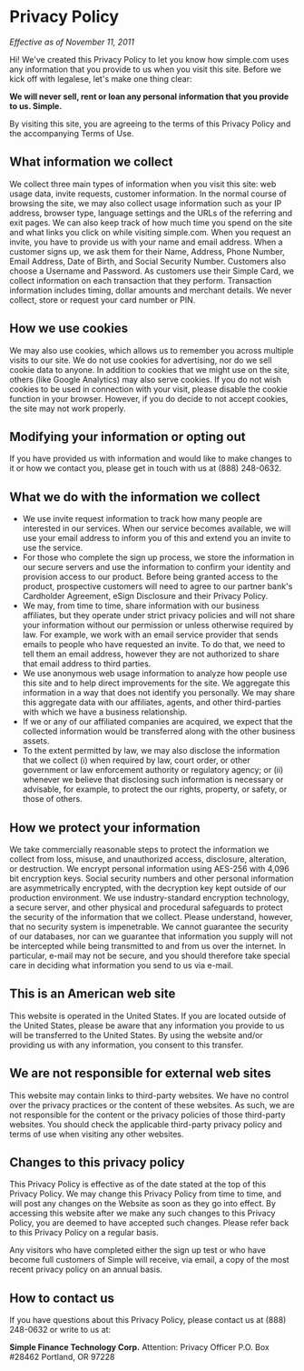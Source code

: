 # Privacy Policy

*Effective as of November 11, 2011*

Hi! We've created this Privacy Policy to let you know how simple.com uses any information that you provide to us when you visit this site. Before we kick off with legalese, let's make one thing clear:

**We will never sell, rent or loan any personal information that you provide to us. Simple.**

By visiting this site, you are agreeing to the terms of this Privacy Policy and the accompanying Terms of Use.

## What information we collect

We collect three main types of information when you visit this site: web usage data, invite requests, customer information. In the normal course of browsing the site, we may also collect usage information such as your IP address, browser type, language settings and the URLs of the referring and exit pages. We can also keep track of how much time you spend on the site and what links you click on while visiting simple.com. When you request an invite, you have to provide us with your name and email address. When a customer signs up, we ask them for their Name, Address, Phone Number, Email Address, Date of Birth, and Social Security Number. Customers also choose a Username and Password. As customers use their Simple Card, we collect information on each transaction that they perform. Transaction information includes timing, dollar amounts and merchant details. We never collect, store or request your card number or PIN.

## How we use cookies

We may also use cookies, which allows us to remember you across multiple visits to our site. We do not use cookies for advertising, nor do we sell cookie data to anyone. In addition to cookies that we might use on the site, others (like Google Analytics) may also serve cookies. If you do not wish cookies to be used in connection with your visit, please disable the cookie function in your browser. However, if you do decide to not accept cookies, the site may not work properly.

## Modifying your information or opting out

If you have provided us with information and would like to make changes to it or how we contact you, please get in touch with us at (888) 248-0632.

## What we do with the information we collect

* We use invite request information to track how many people are interested in our services. When our service becomes available, we will use your email address to inform you of this and extend you an invite to use the service.
* For those who complete the sign up process, we store the information in our secure servers and use the information to confirm your identity and provision access to our product. Before being granted access to the product, prospective customers will need to agree to our partner bank's Cardholder Agreement, eSign Disclosure and their Privacy Policy.
* We may, from time to time, share information with our business affiliates, but they operate under strict privacy policies and will not share your information without our permission or unless otherwise required by law. For example, we work with an email service provider that sends emails to people who have requested an invite. To do that, we need to tell them an email address, however they are not authorized to share that email address to third parties.
* We use anonymous web usage information to analyze how people use this site and to help direct improvements for the site. We aggregate this information in a way that does not identify you personally. We may share this aggregate data with our affiliates, agents, and other third-parties with which we have a business relationship.
* If we or any of our affiliated companies are acquired, we expect that the collected information would be transferred along with the other business assets.
* To the extent permitted by law, we may also disclose the information that we collect (i) when required by law, court order, or other government or law enforcement authority or regulatory agency; or (ii) whenever we believe that disclosing such information is necessary or advisable, for example, to protect the our rights, property, or safety, or those of others.

## How we protect your information

We take commercially reasonable steps to protect the information we collect from loss, misuse, and unauthorized access, disclosure, alteration, or destruction. We encrypt personal information using AES-256 with 4,096 bit encryption keys. Social security numbers and other personal information are asymmetrically encrypted, with the decryption key kept outside of our production environment. We use industry-standard encryption technology, a secure server, and other physical and procedural safeguards to protect the security of the information that we collect. Please understand, however, that no security system is impenetrable. We cannot guarantee the security of our databases, nor can we guarantee that information you supply will not be intercepted while being transmitted to and from us over the internet. In particular, e-mail may not be secure, and you should therefore take special care in deciding what information you send to us via e-mail.

## This is an American web site

This website is operated in the United States. If you are located outside of the United States, please be aware that any information you provide to us will be transferred to the United States. By using the website and/or providing us with any information, you consent to this transfer.

## We are not responsible for external web sites

This website may contain links to third-party websites. We have no control over the privacy practices or the content of these websites. As such, we are not responsible for the content or the privacy policies of those third-party websites. You should check the applicable third-party privacy policy and terms of use when visiting any other websites.

## Changes to this privacy policy

This Privacy Policy is effective as of the date stated at the top of this Privacy Policy. We may change this Privacy Policy from time to time, and will post any changes on the Website as soon as they go into effect. By accessing this website after we make any such changes to this Privacy Policy, you are deemed to have accepted such changes. Please refer back to this Privacy Policy on a regular basis.

Any visitors who have completed either the sign up test or who have become full customers of Simple will receive, via email, a copy of the most recent privacy policy on an annual basis.

## How to contact us

If you have questions about this Privacy Policy, please contact us at (888) 248-0632 or write to us at:

**Simple Finance Technology Corp.**
Attention: Privacy Officer
P.O. Box #28462
Portland, OR 97228